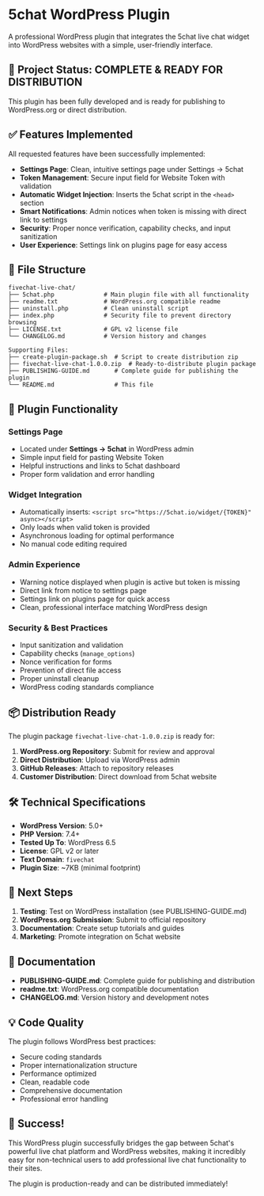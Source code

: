 # 5chat WordPress Plugin

A professional WordPress plugin that integrates the 5chat live chat widget into WordPress websites with a simple, user-friendly interface.

## 🚀 Project Status: COMPLETE & READY FOR DISTRIBUTION

This plugin has been fully developed and is ready for publishing to WordPress.org or direct distribution.

## ✅ Features Implemented

All requested features have been successfully implemented:

- **Settings Page**: Clean, intuitive settings page under Settings → 5chat
- **Token Management**: Secure input field for Website Token with validation
- **Automatic Widget Injection**: Inserts the 5chat script in the `<head>` section
- **Smart Notifications**: Admin notices when token is missing with direct link to settings
- **Security**: Proper nonce verification, capability checks, and input sanitization
- **User Experience**: Settings link on plugins page for easy access

## 📁 File Structure

```
fivechat-live-chat/
├── 5chat.php              # Main plugin file with all functionality
├── readme.txt             # WordPress.org compatible readme
├── uninstall.php          # Clean uninstall script
├── index.php              # Security file to prevent directory browsing
├── LICENSE.txt            # GPL v2 license file
└── CHANGELOG.md           # Version history and changes

Supporting Files:
├── create-plugin-package.sh  # Script to create distribution zip
├── fivechat-live-chat-1.0.0.zip  # Ready-to-distribute plugin package
├── PUBLISHING-GUIDE.md       # Complete guide for publishing the plugin
└── README.md                 # This file
```

## 🎯 Plugin Functionality

### Settings Page
- Located under **Settings → 5chat** in WordPress admin
- Simple input field for pasting Website Token
- Helpful instructions and links to 5chat dashboard
- Proper form validation and error handling

### Widget Integration
- Automatically inserts: `<script src="https://5chat.io/widget/{TOKEN}" async></script>`
- Only loads when valid token is provided
- Asynchronous loading for optimal performance
- No manual code editing required

### Admin Experience
- Warning notice displayed when plugin is active but token is missing
- Direct link from notice to settings page
- Settings link on plugins page for quick access
- Clean, professional interface matching WordPress design

### Security & Best Practices
- Input sanitization and validation
- Capability checks (`manage_options`)
- Nonce verification for forms
- Prevention of direct file access
- Proper uninstall cleanup
- WordPress coding standards compliance

## 📦 Distribution Ready

The plugin package `fivechat-live-chat-1.0.0.zip` is ready for:

1. **WordPress.org Repository**: Submit for review and approval
2. **Direct Distribution**: Upload via WordPress admin
3. **GitHub Releases**: Attach to repository releases
4. **Customer Distribution**: Direct download from 5chat website

## 🛠 Technical Specifications

- **WordPress Version**: 5.0+
- **PHP Version**: 7.4+
- **Tested Up To**: WordPress 6.5
- **License**: GPL v2 or later
- **Text Domain**: `fivechat`
- **Plugin Size**: ~7KB (minimal footprint)

## 🚀 Next Steps

1. **Testing**: Test on WordPress installation (see PUBLISHING-GUIDE.md)
2. **WordPress.org Submission**: Submit to official repository
3. **Documentation**: Create setup tutorials and guides
4. **Marketing**: Promote integration on 5chat website

## 📖 Documentation

- **PUBLISHING-GUIDE.md**: Complete guide for publishing and distribution
- **readme.txt**: WordPress.org compatible documentation
- **CHANGELOG.md**: Version history and development notes

## 💡 Code Quality

The plugin follows WordPress best practices:

- Secure coding standards
- Proper internationalization structure
- Performance optimized
- Clean, readable code
- Comprehensive documentation
- Professional error handling

## 🎉 Success!

This WordPress plugin successfully bridges the gap between 5chat's powerful live chat platform and WordPress websites, making it incredibly easy for non-technical users to add professional live chat functionality to their sites.

The plugin is production-ready and can be distributed immediately! 